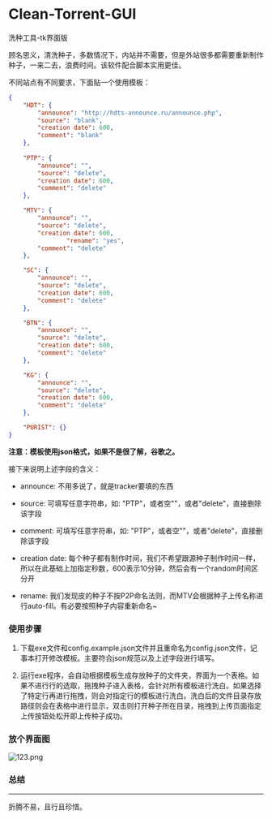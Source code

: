 # Clean-Torrent-GUI
洗种工具-tk界面版

顾名思义，清洗种子，多数情况下，内站并不需要，但是外站很多都需要重新制作种子，一来二去，浪费时间。该软件配合脚本实用更佳。

不同站点有不同要求，下面贴一个使用模板：

```json
{
	"HDT": {
		"announce": "http://hdts-announce.ru/announce.php",
		"source": "blank",
		"creation date": 600,
		"comment": "blank"
	},
	
	"PTP": {
		"announce": "",
		"source": "delete",
		"creation date": 600,
		"comment": "delete"
	},

	"MTV": {
		"announce": "",
		"source": "delete",
		"creation date": 600,
                "rename": "yes",
		"comment": "delete"
	},

	"SC": {
		"announce": "",
		"source": "delete",
		"creation date": 600,
		"comment": "delete"
	},

	"BTN": {
		"announce": "",
		"source": "delete",
		"creation date": 600,
		"comment": "delete"
	},

	"KG": {
		"announce": "",
		"source": "delete",
		"creation date": 600,
		"comment": "delete"
	},

	"PURIST": {}
}
```

**注意：模板使用json格式，如果不是很了解，谷歌之。**

接下来说明上述字段的含义：

+ announce: 不用多说了，就是tracker要填的东西

+ source: 可填写任意字符串，如: "PTP"，或者空""，或者"delete"，直接删除该字段

+ comment: 可填写任意字符串，如: "PTP"，或者空""，或者"delete"，直接删除该字段

+ creation date: 每个种子都有制作时间，我们不希望跟源种子制作时间一样，所以在此基础上加指定秒数，600表示10分钟，然后会有一个random时间区分开

+ rename: 我们发现皮的种子不按P2P命名法则，而MTV会根据种子上传名称进行auto-fill。有必要按照种子内容重新命名~

### 使用步骤

1. 下载exe文件和config.example.json文件并且重命名为config.json文件，记事本打开修改模板。主要符合json规范以及上述字段进行填写。

2. 运行exe程序，会自动根据模板生成存放种子的文件夹，界面为一个表格。如果不进行行的选取，拖拽种子进入表格，会针对所有模板进行洗白。如果选择了特定行再进行拖拽，则会对指定行的模板进行洗白。洗白后的文件目录存放路径则会在表格中进行显示，双击则打开种子所在目录，拖拽到上传页面指定上传按钮处松开即上传种子成功。

### 放个界面图

![123.png](https://www.z4a.net/images/2022/04/19/123.png)

### 总结
---

折腾不易，且行且珍惜。
